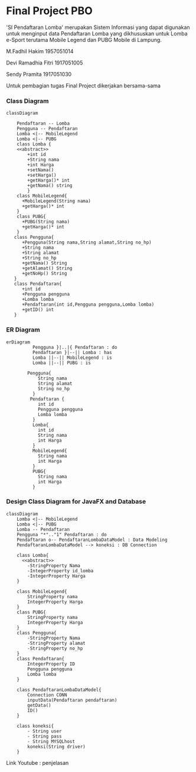 # Final Project PBO

'SI Pendaftaran Lomba' merupakan Sistem Informasi yang dapat digunakan untuk menginput data Pendaftaran Lomba yang dikhususkan untuk Lomba e-Sport terutama Mobile Legend dan PUBG Mobile di Lampung.


M.Fadhil Hakim 1957051014

Devi Ramadhia Fitri 1917051005

Sendy Pramita 1917051030

Untuk pembagian tugas Final Project dikerjakan bersama-sama

### Class Diagram
```mermaid
classDiagram

    Pendaftaran -- Lomba
    Pengguna -- Pendaftaran
    Lomba <|-- MobileLegend
    Lomba <|-- PUBG
    class Lomba {
    <<abstract>>
        +int id
        +String nama
        +int Harga
        +setNama()
        +setHarga()
        +getHarga()* int
        +getNama() string
        }
    class MobileLegend{
      +MobileLegend(String nama)
      +getHarga()* int
    }
    class PUBG{
      +PUBG(String nama)
      +getHarga()* int
    }
   class Pengguna{
      +Pengguna(String nama,String alamat,String no_hp)
      +String nama
      +String alamat
      +String no_hp
      +getNama() String
      +getAlamat() String
      +getNoHp() String
   }
   class Pendaftaran{
      +int id
      +Pengguna pengguna
      +Lomba lomba
      +Pendaftaran(int id,Pengguna pengguna,Lomba lomba)
      +getID() int
   }
```

### ER Diagram
```mermaid
erDiagram
          Pengguna }|..|{ Pendaftaran : do
          Pendaftaran }|--|| Lomba : has
          Lomba ||--|| MobileLegend : is
          Lomba ||--|| PUBG : is

        Pengguna{
            String nama
            String alamat
            String no_hp
          }
         Pendaftaran {
            int id
            Pengguna pengguna
            Lomba lomba
          }
          Lomba{
            int id
            String nama
            int Harga
          }
          MobileLegend{
            String nama
            int Harga
          }
          PUBG{
            String nama
            int Harga
          }
```
### Design Class Diagram for JavaFX and Database
```mermaid
classDiagram
    Lomba <|-- MobileLegend
    Lomba <|-- PUBG
    Lomba -- Pendaftaran
    Pengguna "*".."1" Pendaftaran : do
    Pendaftaran o-- PendaftaranLombaDataModel : Data Modeling
    PendaftaranLombaDataModel --> koneksi : DB Connection

    class Lomba{
      <<abstract>>
        -StringProperty Nama
        -IntegerProperty id_lomba
        -IntegerProperty Harga
    }
    
    class MobileLegend{
        StringProperty nama
        IntegerProperty Harga
    }
    class PUBG{
        StringProperty nama
        IntegerProperty Harga
    }
    class Pengguna{
        -StringProperty Nama
        -StringProperty alamat
        -StringProperty no_hp
    }
    class Pendaftaran{
        IntegerProperty ID
        Pengguna pengguna
        Lomba lomba
    }

    class PendaftaranLombaDataModel{
        Connection CONN
        inputData(Pendaftaran pendaftaran)
        getData()
        ID()
    }

    class koneksi{
        - String user
        - String pass
        - String MYSQLhost
        koneksi(String driver)
    }
```
Link Youtube : penjelasan
